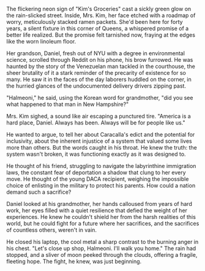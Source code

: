 The flickering neon sign of "Kim's Groceries" cast a sickly green glow on the rain-slicked street. Inside, Mrs. Kim, her face etched with a roadmap of worry, meticulously stacked ramen packets. She'd been here for forty years, a silent fixture in this corner of Queens, a whispered promise of a better life realized. But the promise felt tarnished now, fraying at the edges like the worn linoleum floor.

Her grandson, Daniel, fresh out of NYU with a degree in environmental science, scrolled through Reddit on his phone, his brow furrowed. He was haunted by the story of the Venezuelan man tackled in the courthouse, the sheer brutality of it a stark reminder of the precarity of existence for so many. He saw it in the faces of the day laborers huddled on the corner, in the hurried glances of the undocumented delivery drivers zipping past.

"Halmeoni," he said, using the Korean word for grandmother, "did you see what happened to that man in New Hampshire?"

Mrs. Kim sighed, a sound like air escaping a punctured tire. "America is a hard place, Daniel. Always has been. Always will be for people like us."

He wanted to argue, to tell her about Caracalla's edict and the potential for inclusivity, about the inherent injustice of a system that valued some lives more than others. But the words caught in his throat. He knew the truth: the system wasn't broken, it was functioning exactly as it was designed to.

He thought of his friend, struggling to navigate the labyrinthine immigration laws, the constant fear of deportation a shadow that clung to her every move. He thought of the young DACA recipient, weighing the impossible choice of enlisting in the military to protect his parents. How could a nation demand such a sacrifice?

Daniel looked at his grandmother, her hands calloused from years of hard work, her eyes filled with a quiet resilience that defied the weight of her experiences. He knew he couldn't shield her from the harsh realities of this world, but he could fight for a future where her sacrifices, and the sacrifices of countless others, weren't in vain.

He closed his laptop, the cool metal a sharp contrast to the burning anger in his chest. "Let's close up shop, Halmeoni. I'll walk you home." The rain had stopped, and a sliver of moon peeked through the clouds, offering a fragile, fleeting hope. The fight, he knew, was just beginning.
